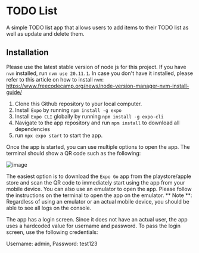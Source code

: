 # TODO List 
A simple TODO list app that allows users to add items to their TODO list as well as update and delete them.


## Installation

Please use the latest stable version of node js for this project. If you have `nvm` installed, run `nvm use 20.11.1`. In case you don't have it installed, please refer to this article on how to install `nvm`:
https://www.freecodecamp.org/news/node-version-manager-nvm-install-guide/

1. Clone this Github repository to your local computer.
2. Install `Expo` by running `npm install -g expo`
3. Install `Expo CLI` globally by running `npm install -g expo-cli`
4. Navigate to the app repository and run `npm install` to download all dependencies
5. run `npx expo start` to start the app.

Once the app is started, you can use multiple options to open the app. The terminal should show a QR code such as the following:

![image](https://github.com/mash999/RN-TODO/assets/26737062/2ea71560-d480-45aa-a6ae-4414ddb9d147)


The easiest option is to download the `Expo Go` app from the playstore/apple store and scan the QR code to immediately start using the app from your mobile device. You can also use an emulator to open the app. Please follow the instructions on the terminal to open the app on the emulator. 
** Note **: Regardless of using an emulator or an actual mobile device, you should be able to see all logs on the console. 

The app has a login screen. Since it does not have an actual user, the app uses a hardcoded value for username and password. To pass the login screen, use the following credentials:

Username: admin, Password: test123
